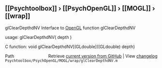 ## [[Psychtoolbox]] &#8250; [[PsychOpenGL]] &#8250; [[MOGL]] &#8250; [[wrap]]

glClearDepthdNV  Interface to [OpenGL](OpenGL) function glClearDepthdNV  
  
usage:  glClearDepthdNV( depth )  
  
C function:  void glClearDepthdNV[(GLdouble]((GLdouble) depth)  




<div class="code_header" style="text-align:right;">
  <span style="float:left;">Path&nbsp;&nbsp;</span> <span class="counter">Retrieve <a href=
  "https://raw.github.com/Psychtoolbox-3/Psychtoolbox-3/beta/Psychtoolbox/PsychOpenGL/MOGL/wrap/glClearDepthdNV.m">current version from GitHub</a> | View <a href=
  "https://github.com/Psychtoolbox-3/Psychtoolbox-3/commits/beta/Psychtoolbox/PsychOpenGL/MOGL/wrap/glClearDepthdNV.m">changelog</a></span>
</div>
<div class="code">
  <code>Psychtoolbox/PsychOpenGL/MOGL/wrap/glClearDepthdNV.m</code>
</div>

